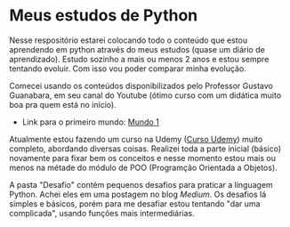 # Meus estudos de Python

Nesse respositório estarei colocando todo o conteúdo que estou 
aprendendo em python através do meus estudos (quase um diário de aprendizado). 
Estudo sozinho a mais ou menos 2 anos e estou sempre tentando evoluir. Com isso
vou poder comparar minha evolução.

Comecei usando os conteúdos disponibilizados pelo 
Professor Gustavo Guanabara, em seu canal do Youtube (ótimo curso
com um didática muito boa pra quem está no início).

* Link para o primeiro mundo: [Mundo 1](https://www.youtube.com/watch?v=S9uPNppGsGo&list=PLHz_AreHm4dlKP6QQCekuIPky1CiwmdI6)

Atualmente estou fazendo um curso na Udemy ([Curso Udemy](https://www.udemy.com/course/python-3-do-zero-ao-avancado/))
muito completo, abordando diversas coisas. Realizei toda a parte inicial
(básico) novamente para fixar bem os conceitos e nesse momento estou
mais ou menos na métade do módulo de POO (Programção Orientada a Objetos).

A pasta "Desafio" contém pequenos desafios para praticar a linguagem Python. 
Achei eles em uma postagem no blog *Medium*. Os desafios lá simples e básicos, 
porém para me desafiar estou tentando "dar uma complicada", usando funções mais 
intermediárias. 
